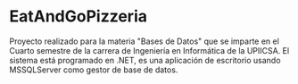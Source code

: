 EatAndGoPizzeria
================

Proyecto realizado para la  materia "Bases de Datos" que se imparte en el Cuarto semestre de la carrera de Ingeniería en Informática de la UPIICSA. El sistema está programado en .NET, es una aplicación de escritorio usando MSSQLServer como gestor de base de datos.